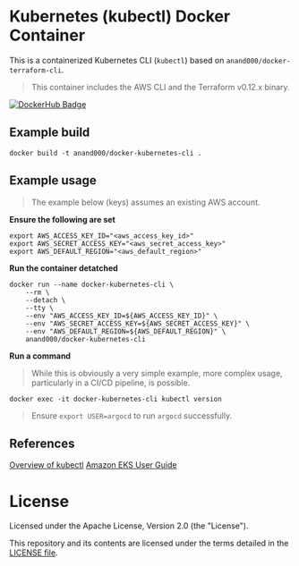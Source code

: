 # Kubernetes (kubectl) Docker Container

This is a containerized Kubernetes CLI (`kubectl`) based on `anand000/docker-terraform-cli`.

> This container includes the AWS CLI and the Terraform v0.12.x binary.

[![DockerHub Badge](http://dockeri.co/image/anand000/docker-kubernetes-cli)](https://hub.docker.com/r/anand000/docker-kubernetes-cli/)

## Example build

```
docker build -t anand000/docker-kubernetes-cli .
```

## Example usage

> The example below (keys) assumes an existing AWS account.


**Ensure the following are set**

```
export AWS_ACCESS_KEY_ID="<aws_access_key_id>"
export AWS_SECRET_ACCESS_KEY="<aws_secret_access_key>"
export AWS_DEFAULT_REGION="<aws_default_region>"
```

**Run the container detatched**
```
docker run --name docker-kubernetes-cli \
    --rm \
    --detach \
    --tty \
    --env "AWS_ACCESS_KEY_ID=${AWS_ACCESS_KEY_ID}" \
    --env "AWS_SECRET_ACCESS_KEY=${AWS_SECRET_ACCESS_KEY}" \
    --env "AWS_DEFAULT_REGION=${AWS_DEFAULT_REGION}" \
    anand000/docker-kubernetes-cli
```

**Run a command**

> While this is obviously a very simple example, more complex usage, particularly in a CI/CD pipeline, is possible.

```
docker exec -it docker-kubernetes-cli kubectl version 
```

> Ensure `export USER=argocd` to run `argocd` successfully.

## References

[Overview of kubectl](https://kubernetes.io/docs/reference/kubectl/overview/)
[Amazon EKS User Guide](https://docs.aws.amazon.com/eks/latest/userguide/what-is-eks.html)

# License

Licensed under the Apache License, Version 2.0 (the "License").

This repository and its contents are licensed under the terms detailed in the [LICENSE file](./LICENSE).

